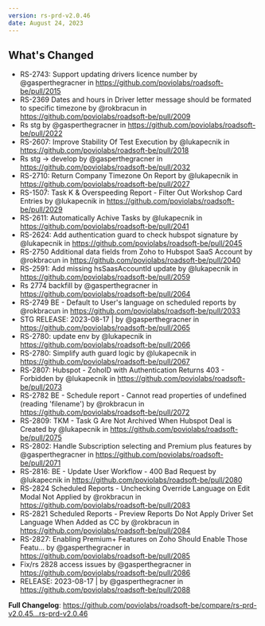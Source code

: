 ```yaml
---
version: rs-prd-v2.0.46
date: August 24, 2023
---
```


## What's Changed
* RS-2743: Support updating drivers licence number by @gasperthegracner in https://github.com/poviolabs/roadsoft-be/pull/2015
* RS-2369 Dates and hours in Driver letter message should be formated to specific timezone by @rokbracun in https://github.com/poviolabs/roadsoft-be/pull/2009
* Rs stg by @gasperthegracner in https://github.com/poviolabs/roadsoft-be/pull/2022
* RS-2607: Improve Stability Of Test Execution by @lukapecnik in https://github.com/poviolabs/roadsoft-be/pull/2018
* Rs stg -> develop by @gasperthegracner in https://github.com/poviolabs/roadsoft-be/pull/2032
* RS-2710: Return Company Timezone On Report by @lukapecnik in https://github.com/poviolabs/roadsoft-be/pull/2027
* RS-1507: Task K & Overspeeding Report - Filter Out Workshop Card Entries by @lukapecnik in https://github.com/poviolabs/roadsoft-be/pull/2029
* RS-2611: Automatically Achive Tasks by @lukapecnik in https://github.com/poviolabs/roadsoft-be/pull/2041
* RS-2624: Add authentication guard to check hubspot signature by @lukapecnik in https://github.com/poviolabs/roadsoft-be/pull/2045
* RS-2750 Additional data fields from Zoho to Hubspot SaaS Account by @rokbracun in https://github.com/poviolabs/roadsoft-be/pull/2040
* RS-2591: Add missing hsSaasAccountId update by @lukapecnik in https://github.com/poviolabs/roadsoft-be/pull/2059
* Rs 2774 backfill by @gasperthegracner in https://github.com/poviolabs/roadsoft-be/pull/2064
* RS-2749 BE - Default to User's language on scheduled reports by @rokbracun in https://github.com/poviolabs/roadsoft-be/pull/2033
* STG RELEASE: 2023-08-17 | by @gasperthegracner in https://github.com/poviolabs/roadsoft-be/pull/2065
* RS-2780: update env by @lukapecnik in https://github.com/poviolabs/roadsoft-be/pull/2066
* RS-2780: Simplify auth guard logic by @lukapecnik in https://github.com/poviolabs/roadsoft-be/pull/2067
* RS-2807: Hubspot - ZohoID with Authentication Returns 403 - Forbidden by @lukapecnik in https://github.com/poviolabs/roadsoft-be/pull/2073
* RS-2782 BE - Schedule report - Cannot read properties of undefined (reading 'filename') by @rokbracun in https://github.com/poviolabs/roadsoft-be/pull/2072
* RS-2809: TKM - Task G Are Not Archived When Hubspot Deal is Created by @lukapecnik in https://github.com/poviolabs/roadsoft-be/pull/2075
* RS-2802: Handle Subscription selecting and Premium plus features by @gasperthegracner in https://github.com/poviolabs/roadsoft-be/pull/2071
* RS-2816: BE - Update User Workflow - 400 Bad Request  by @lukapecnik in https://github.com/poviolabs/roadsoft-be/pull/2080
* RS-2824 Scheduled Reports - Unchecking Override Language on Edit Modal Not Applied by @rokbracun in https://github.com/poviolabs/roadsoft-be/pull/2083
* RS-2821 Scheduled Reports - Preview Reports Do Not Apply Driver Set Language When Added as CC by @rokbracun in https://github.com/poviolabs/roadsoft-be/pull/2084
* RS-2827: Enabling Premium+ Features on Zoho Should Enable Those Featu… by @gasperthegracner in https://github.com/poviolabs/roadsoft-be/pull/2085
* Fix/rs 2828 access issues by @gasperthegracner in https://github.com/poviolabs/roadsoft-be/pull/2086
* RELEASE: 2023-08-17 | by @gasperthegracner in https://github.com/poviolabs/roadsoft-be/pull/2088


**Full Changelog**: https://github.com/poviolabs/roadsoft-be/compare/rs-prd-v2.0.45...rs-prd-v2.0.46